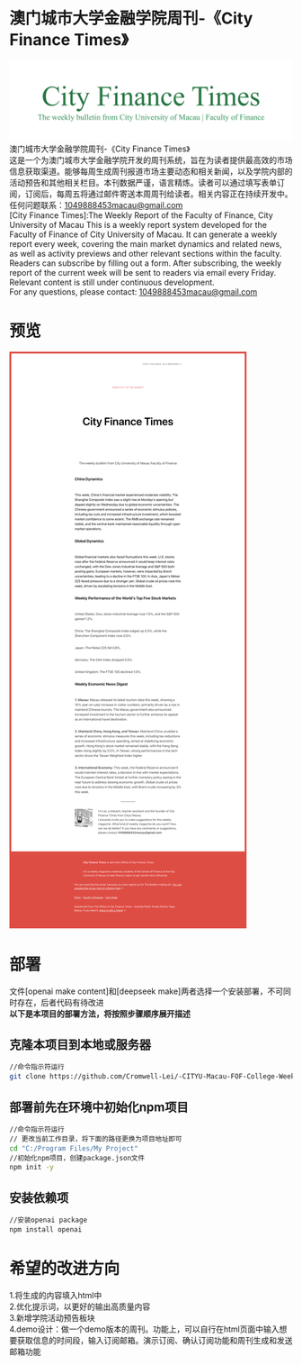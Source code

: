 # 澳门城市大学金融学院周刊-《City Finance Times》
![示例图片](https://github.com/Cromwell-Lei/-CITYU-Macau-FOF-College-Weekly-Bulletin-/blob/main/bulletin%20title/学院周刊title-1.png)
澳门城市大学金融学院周刊-《City Finance Times》<br>
这是一个为澳门城市大学金融学院开发的周刊系统，旨在为读者提供最高效的市场信息获取渠道。能够每周生成周刊报道市场主要动态和相关新闻，以及学院内部的活动预告和其他相关栏目。本刊数据严谨，语言精炼。读者可以通过填写表单订阅，订阅后，每周五将通过邮件寄送本周周刊给读者。相关内容正在持续开发中。<br>
任何问题联系：1049888453macau@gmail.com<br>
[City Finance Times]:The Weekly Report of the Faculty of Finance, City University of Macau
This is a weekly report system developed for the Faculty of Finance of City University of Macau. It can generate a weekly report every week, covering the main market dynamics and related news, as well as activity previews and other relevant sections within the faculty. Readers can subscribe by filling out a form. After subscribing, the weekly report of the current week will be sent to readers via email every Friday. Relevant content is still under continuous development. <br>
For any questions, please contact: 1049888453macau@gmail.com<br>
# 预览
![示例图片](https://raw.githubusercontent.com/Cromwell-Lei/-CITYU-Macau-FOF-College-Weekly-Bulletin-/refs/heads/main/preview.png)
# 部署
文件[openai make content]和[deepseek make]两者选择一个安装部署，不可同时存在，后者代码有待改进<br>
**以下是本项目的部署方法，将按照步骤顺序展开描述**

## 克隆本项目到本地或服务器
```bash
//命令指示符运行
git clone https://github.com/Cromwell-Lei/-CITYU-Macau-FOF-College-Weekly-Bulletin-.git
```
## 部署前先在环境中初始化npm项目
```bash
//命令指示符运行
// 更改当前工作目录，将下面的路径更换为项目地址即可
cd "C:/Program Files/My Project"
//初始化npm项目，创建package.json文件
npm init -y
```
## 安装依赖项
```bash
//安装openai package
npm install openai
```

# 希望的改进方向
1.将生成的内容填入html中<br>
2.优化提示词，以更好的输出高质量内容<br>
3.新增学院活动预告板块<br>
4.demo设计：做一个demo版本的周刊。功能上，可以自行在html页面中输入想要获取信息的时间段，输入订阅邮箱。演示订阅、确认订阅功能和周刊生成和发送邮箱功能
<br>
